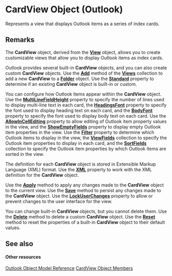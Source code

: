 
# CardView Object (Outlook)

Represents a view that displays Outlook items as a series of index cards.


## Remarks

The  **CardView** object, derived from the **[View](41c8d149-9912-1685-4c8b-3c849cc6f1ed.md)** object, allows you to create customizable views that allow you to display Outlook items as index cards.

Outlook provides several built-in  **CardView** objects, and you can also create custom **CardView** objects. Use the **[Add](8005ca2e-8b28-1286-74d1-448f2a168c65.md)** method of the **[Views](5dd7edc2-12a2-f4c2-d158-8053d80e8dc9.md)** collection to add a new **CardView** to a **[Folder](3cf6cda8-6d70-666e-2643-9d9c5b9cacfc.md)** object. Use the **[Standard](64a70f7f-e5c1-83b7-2750-787cbd18ea89.md)** property to determine if an existing **CardView** object is built-in or custom.

You can configure how Outlook items appear within the  **CardView** object. Use the **[MultiLineFieldHeight](71b87b15-ef48-9214-295c-731bb9fbc808.md)** property to specify the number of lines used to display multi-line text in each card, the **[HeadingsFont](3287437e-4ac5-35f5-818a-caea608f8095.md)** property to specify the font used to display heading text on each card, and the **[BodyFont](8ac8c38b-999b-439e-266c-249770d946c7.md)** property to specify the font used to display body text on each card. Use the **[AllowInCellEditing](e33da36e-d56e-6001-41e1-d923c0d3e450.md)** property to allow editing of Outlook item property values in the view, and the **[ShowEmptyFields](d2f4f4dd-3002-ab60-9aa5-c1cc70431523.md)** property to display empty Outlook item properties in the view. Use the **[Filter](2ac2ed8b-9ce9-60a1-7b6a-b136c0d0ffff.md)** property to determine which Outlook items to display in the view, the **[ViewFields](6e223f9f-b603-2a29-5cf8-5ae3cd891a39.md)** collection to specify the Outlook item properties to display in each card, and the **[SortFields](619938a1-25aa-ffdf-01e1-9a12801245bd.md)** collection to specify the Outlook item properties by which Outlook items are sorted in the view.

The definition for each  **CardView** object is stored in Extensible Markup Language (XML) format. Use the **[XML](a2be1e50-ae77-785c-0dc3-2b56c3a47cc7.md)** property to work with the XML definition for the **CardView** object.

Use the  **[Apply](2fa94420-2780-0e48-3a8c-69ad220bb596.md)** method to apply any changes made to the **CardView** object to the current view. Use the **[Save](78d967c3-c685-89c3-0569-52af744b10fb.md)** method to persist any changes made to the **CardView** object. Use the **[LockUserChanges](a9fea66c-36b3-6c72-8aee-dc77ca8ae215.md)** property to allow or prevent changes to the user interface for the view.

You can change built-in  **CardView** objects, but you cannot delete them. Use the **[Delete](909c418b-7af7-ecee-f414-6bd38de15419.md)** method to delete a custom **CardView** object. Use the **[Reset](47d6e16a-e789-2224-ec11-0569f199f787.md)** method to reset the properties of a built-in **CardView** object to their default values.


## See also


#### Other resources


[Outlook Object Model Reference](http://msdn.microsoft.com/library/73221b13-d8d8-99b8-3394-b95dbbfd5ddc%28Office.15%29.aspx)
[CardView Object Members](8b9eda10-1ece-c961-e432-3fca6dfb4f07.md)
